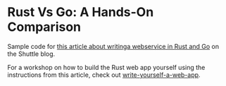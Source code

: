 # Rust Vs Go: A Hands-On Comparison

Sample code for [this article about writinga webservice in Rust and Go](https://www.shuttle.rs/blog/2023/09/27/rust-vs-go-comparison) on the Shuttle blog.

For a workshop on how to build the Rust web app yourself using the instructions from this article, check out [write-yourself-a-web-app](https://github.com/corrode/write-yourself-a-web-app).
